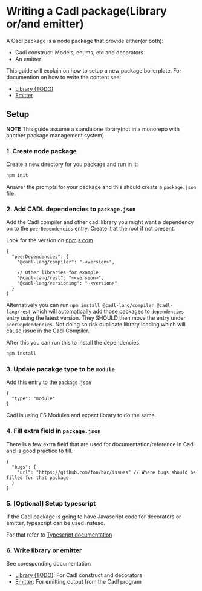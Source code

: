 # Writing a Cadl package(Library or/and emitter)

A Cadl package is a node package that provide either(or both):

- Cadl construct: Models, enums, etc and decorators
- An emitter

This guide will explain on how to setup a new package boilerplate. For documention on how to write the content see:

- [Library (TODO)]()
- [Emitter][emitter]

## Setup

**NOTE** This guide assume a standalone library(not in a monorepo with another package management system)

### 1. Create node package

Create a new directory for you package and run in it:

```bash
npm init
```

Answer the prompts for your package and this should create a `package.json` file.

### 2. Add CADL dependencies to `package.json`

Add the Cadl compiler and other cadl library you might want a dependency on to the `peerDependencies` entry. Create it at the root if not present.

Look for the version on [npmjs.com](https://www.npmjs.com/)

```jsonc
{
  "peerDependencies": {
    "@cadl-lang/compiler": "~<version>",

    // Other libraries for example
    "@cadl-lang/rest": "~<version>",
    "@cadl-lang/versioning": "~<version>"
  }
}
```

Alternatively you can run `npm install @cadl-lang/compiler @cadl-lang/rest` which will automatically add those packages to `dependencies` entry using the latest version. They SHOULD then move the entry under `peerDepdendencies`. Not doing so risk duplicate library loading which will cause issue in the Cadl Compiler.

After this you can run this to install the dependencies.

```bash
npm install
```

### 3. Update pacakge type to be `module`

Add this entry to the `package.json`

```jsonc
{
  "type": "module"
}
```

Cadl is using ES Modules and expect library to do the same.

### 4. Fill extra field in `package.json`

There is a few extra field that are used for documentation/reference in Cadl and is good practice to fill.

```jsonc
{
  "bugs": {
    "url": "https://github.com/foo/bar/issues" // Where bugs should be filled for that package.
  }
}
```

### 5. [Optional] Setup typescript

If the Cadl package is going to have Javascript code for decorators or emitter, typescript can be used instead.

For that refer to [Typescript documentation](https://www.typescriptlang.org/download)

### 6. Write library or emitter

See coresponding documentation

- [Library (TODO)](): For Cadl construct and decorators
- [Emitter][emitter]: For emitting output from the Cadl program

[library]: ./writing-library.md
[emitter]: ./writing-emitter.md

